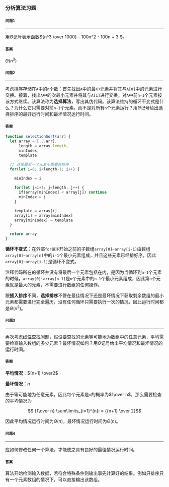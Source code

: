 ### 分析算法习题

#### `问题1`

***

用$\Theta$记号表示函数${n^3 \over 1000} - 100n^2 - 100n + 3 $。

#### `答案`
$\Theta(n^3)$


#### `问题2`

***

考虑排序存储在`A`中的`n`个数：首先找出`A`中的最小元素并将其与`A[0]`中的元素进行交换。接着，找出`A`中的次最小元素并将其与`A[1]`进行交换。对`A`中前`n-1`个元素按该方式继续。该算法称为**选择算法**，写出其伪代码。该算法维持的循环不变式是什么？为什么它只需要对前`n-1`个元素，而不是对所有`n`个元素运行？用$\Theta$记号给出选择排序的最好运行时间和最坏情况运行时间。


#### `答案`

``` javascript
function selectionSort(arr) {
  let array = [...arr],
      length = array.length,
      minIndex,
      template

  // 这里最后一个元素不需要再排序
  for(let i=0; i<length-1; i++) {

    minIndex = i
    
    for(let j=i+1; j<length; j++) {
      if(array[minIndex] < array[j]) continue
      minIndex = j
    }

    template = array[i]
    array[i] = array[minIndex]
    array[minIndex] = template
  }

  return array
}
```

**循环不变式**：在外部`for循环`开始之前的子数组`array[0]~array[i-1]`由数组`array[0]~array[n]`中的`i-1`个最小元素组成，并且这些元素已经排好序，因此`array[0]~array[i-1]`是循环不变式。

注释代码所在的循环并没有将最后一个元素包括在内，是因为当循环到`n-1`个元素的时候，`array[0]~array[n-1]`是`n`个元素中的`n-1`个最小元素组成，因此第`n`个元素就是最大的元素，不需要进行数组的任何操作。

跟**插入排序**不同，**选择排序**不管在最佳情况下还是最坏情况下获取剩余数组的最小元素都需要进行完全遍历，没有任何循环只需要执行一次的情况，因此运行时间都是$\Theta(n^2)$。


#### `问题3`
***

再次考虑[线性查找问题](https://github.com/ziyi2/algorithms-javascript/blob/master/doc/algorithms-base/insertion-sort-exercise.md#%E9%97%AE%E9%A2%982)，假设要查找的元素等可能地为数组中的任意元素，平均需要检查输入数组的多少元素？最坏情况如何？用$\Theta$记号给出平均情况和最坏情况的运行时间。

#### `答案`

**平均情况**：$(n+1) \over2$

**最坏情况**：$n$ 

由于等可能地为任意元素，因此每个元素是`v`的概率为$1\over n$，那么需要检查的平均情况为

$$ {1\over n} \sum\limits_{i=1}^{n}i = {{n+1} \over 2}$$

因此平均情况运行时间为$\Theta(n)$，最坏情况运行时间为$\Theta(n)$。


#### `问题4`

***

应如何修改任何一个算法，才能使之具有良好的最佳情况运行时间。

#### `答案`

算法开始检测输入数据，若符合特殊条件则输出事先计算好的结果。例如只排序只有一个元素数组的情况下，可以直接输出该数组。